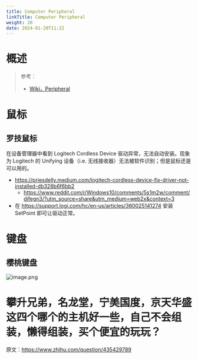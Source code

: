 ```yaml
---
title: Computer Peripheral
linkTitle: Computer Peripheral
weight: 20
date: 2024-01-20T11:22
---
```


# 概述

> 参考：
> 
> - [Wiki，Peripheral](https://en.wikipedia.org/wiki/Peripheral)

# 鼠标

## 罗技鼠标

在设备管理器中看到 Logitech Cordless Device 驱动异常，无法自动安装。现象为 Logitech 的 Unifying 设备（i.e. 无线接收器）无法被软件识别；但是鼠标还是可以用的。

- https://priesdelly.medium.com/logitech-cordless-device-fix-driver-not-installed-db328b6f6bb2
  - https://www.reddit.com/r/Windows10/comments/5s1m2w/comment/difegn3/?utm_source=share&utm_medium=web2x&context=3
- 在 https://support.logi.com/hc/en-us/articles/360025141274 安装 SetPoint 即可让驱动正常。

# 键盘

## 樱桃键盘

![image.png](https://notes-learning.oss-cn-beijing.aliyuncs.com/na3u1y/1654068821514-75ee0957-87fb-44b4-bcbf-c635517dc6fc.png)

# 攀升兄弟，名龙堂，宁美国度，京天华盛这四个哪个的主机好一些，自己不会组装，懒得组装，买个便宜的玩玩？

原文：<https://www.zhihu.com/question/435429789>